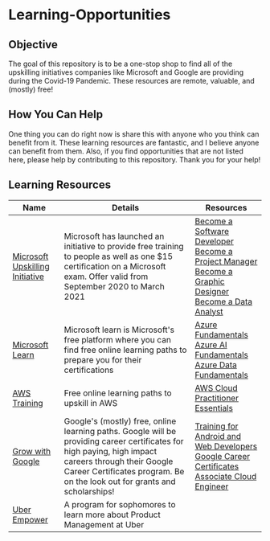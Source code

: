 # Learning-Opportunities

## Objective
The goal of this repository is to be a one-stop shop to find all of the upskilling initiatives companies like Microsoft and Google are providing during the Covid-19 Pandemic. These resources are remote, valuable, and (mostly) free!

## How You Can Help
One thing you can do right now is share this with anyone who you think can benefit from it. These learning resources are fantastic, and I believe anyone can benefit from them. Also, if you find opportunities that are not listed here, please help by contributing to this repository. Thank you for your help!

## Learning Resources
| Name | Details | Resources|
|-|-|-|
| [Microsoft Upskilling Initiative](https://opportunity.linkedin.com/en-us) | Microsoft has launched an initiative to provide free training to people as well as one $15 certification on a Microsoft exam. Offer valid from September 2020 to March 2021 | [Become a Software Developer](https://www.linkedin.com/learning/paths/become-a-software-developer?u=67682169) <br> [Become a Project Manager](https://www.linkedin.com/learning/paths/become-a-project-manager?u=67682169) <br> [Become a Graphic Designer](https://www.linkedin.com/learning/paths/become-a-graphic-designer?u=67682169) <br> [Become a Data Analyst](https://www.linkedin.com/learning/paths/become-a-data-analyst?u=67682169) |
| [Microsoft Learn](https://docs.microsoft.com/en-us/learn/) | Microsoft learn is Microsoft's free platform where you can find free online learning paths to prepare you for their certifications | [Azure Fundamentals](https://docs.microsoft.com/en-us/learn/paths/azure-fundamentals/) <br> [Azure AI Fundamentals](https://docs.microsoft.com/en-us/learn/certifications/azure-ai-fundamentals) <br> [Azure Data Fundamentals](https://docs.microsoft.com/en-us/learn/certifications/exams/dp-900) |
| [AWS Training](https://www.aws.training/) | Free online learning paths to upskill in AWS | [AWS Cloud Practitioner Essentials](https://www.aws.training/Details/Curriculum?id=27076)|
| [Grow with Google](https://grow.google/) | Google's (mostly) free, online learning paths. Google will be providing career certificates for high paying, high impact careers through their Google Career Certificates program. Be on the look out for grants and scholarships! | [Training for Android and Web Developers](https://developers.google.com/training/) <br> [Google Career Certificates](https://grow.google/certificates/) <br> [Associate Cloud Engineer](https://cloud.google.com/certification/cloud-engineer) |
| [Uber Empower](https://docs.google.com/forms/d/e/1FAIpQLSe8hSQFKTsjNdFiYOHQO6hEg-4iWAY9OaQojYsorl_rN_dafw/viewform) | A program for sophomores to learn more about Product Management at Uber|  |
